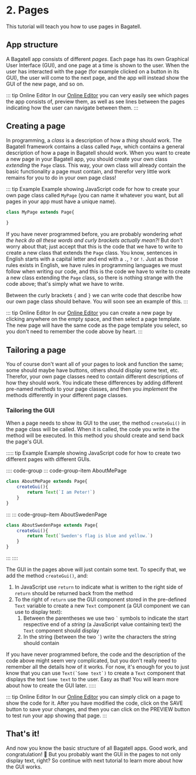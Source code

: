 # 2. Pages
This tutorial will teach you how to use pages in Bagatell.

## App structure
A Bagatell app consists of different *pages*. Each page has its own Graphical User Interface (GUI), and one page at a time is shown to the user. When the user has interacted with the page (for example clicked on a button in its GUI), the user will come to the next page, and the app will instead show the GUI of the new page, and so on.

::: tip Online Editor
In our [Online Editor](../../editor/) you can very easily see which pages the app consists of, preview them, as well as see lines between the pages indicating how the user can navigate between them.
:::

## Creating a page
In programming, a *class* is a description of how a *thing* should work. The Bagatell framework contains a class called `Page`, which contains a general description of how a page in Bagatell should work. When you want to create a new page in your Bagatell app, you should create your own class *extending* the `Page` class. This way, your own class will already contain the basic functionality a page must contain, and therefor very little work remains for you to do in your own page class!

::: tip Example
Example showing JavaScript code for how to create your own page class called `MyPage` (you can name it whatever you want, but all pages in your app must have a unique name).

```js
class MyPage extends Page{
	
}
```

If you have never programmed before, you are probably wondering *what the heck do all these words and curly brackets actually mean?!* But don't worry about that; just accept that this is the code that we have to write to create a new class that extends the `Page` class. You know, sentences in English starts with a capital letter and end with a `.`, `?` or `!`. Just as those rules exists in English, we have rules in programming languages we must follow when writing our code, and this is the code we have to write to create a new class extending the `Page` class, so there is nothing strange with the code above; that's simply what we have to write.

Between the curly brackets `{` and `}` we can write code that describe how our own page class should behave. You will soon see an example of this.
:::

::: tip Online Editor
In our [Online Editor](../../editor/) you can create a new page by clicking anywhere on the empty space, and then select a page template. The new page will have the same code as the page template you select, so you don't need to remember the code above by heart.
:::

## Tailoring a page
You of course don't want all of your pages to look and function the same; some should maybe have buttons, others should display some text, etc. Therefor, your own page classes need to contain different descriptions of how they should work. You indicate these differences by adding different pre-named *methods* to your page classes, and then you *implement* the methods differently in your different page classes.

### Tailoring the GUI
When a page needs to show its GUI to the user, the method `createGui()` in the page class will be called. When it is called, the code you write in the method will be executed. In this method you should create and send back the page's GUI.

::::: tip Example
Example showing JavaScript code for how to create two different pages with different GUIs.

:::: code-group
::: code-group-item AboutMePage
```js
class AboutMePage extends Page{
	createGui(){
		return Text(`I am Peter!`)
	}
}
```
:::
::: code-group-item AboutSwedenPage
```js
class AboutSwedenPage extends Page{
	createGui(){
		return Text(`Sweden's flag is blue and yellow.`)
	}
}
```
:::
::::

The GUI in the pages above will just contain some text. To specify that, we add the method `createGui()`, and:

1. In JavaScript use `return` to indicate what is written to the right side of `return` should be returned back from the method
2. To the right of `return` use the GUI component stored in the pre-defined `Text` variable to create a new `Text` component (a GUI component we can use to display text):
	1. Between the parentheses we use two `` ` `` symbols to indicate the start respective end of a *string* (a JavaScript value containing text) the `Text` component should display
	2. In the string (between the two `` ` ``) write the characters the string should contain

If you have never programmed before, the code and the description of the code above might seem very complicated, but you don't really need to remember all the details how of it works. For now, it's enough for you to just know that you can use `` Text(`Some text`) `` to create a `Text` component that displays the text `Some text` to the user. Easy as that! You will learn more about how to create the GUI later.
:::::

::: tip Online Editor
In our [Online Editor](../../editor/) you can simply click on a page to show the code for it. After you have modified the code, click on the SAVE button to save your changes, and then you can click on the PREVIEW button to test run your app showing that page.
:::




## That's it!
And now you know the basic structure of all Bagatell apps. Good work, and congratulation! 🥳 But you probably want the GUI in the pages to not only display text, right? So continue with next tutorial to learn more about how the GUI works.